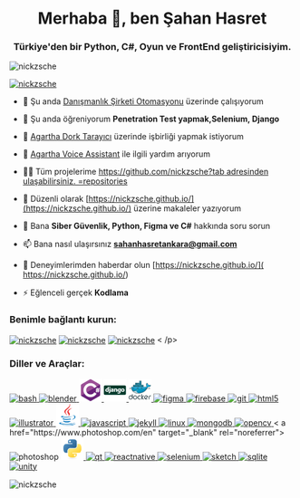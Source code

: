 <h1 align="center">Merhaba 👋, ben Şahan Hasret</h1>
<h3 align="center">Türkiye'den bir Python, C#, Oyun ve FrontEnd geliştiricisiyim.</h3>

<p align= "left"> <img src="https://komarev.com/ghpvc/?username=nickzsche&label=Profile%20views&color=0e75b6&style=flat" alt="nickzsche" /> </p>

<p align="left" > <a href="https://github.com/ryo-ma/github-profile-trophy"><img src="https://github-profile-trophy.vercel.app/?username=nickzsche" alt ="nickzsche" /></a> </p>

- 🔭 Şu anda [Danışmanlık Şirketi Otomasyonu](https://github.com/nickzsche/DanismanlikSirketiOtomasyon) üzerinde çalışıyorum

- 🌱 Şu anda öğreniyorum **Penetration Test yapmak,Selenium, Django**

- 👯 [Agartha Dork Tarayıcı](https://github.com/nickzsche/agartha_dork_scanner) üzerinde işbirliği yapmak istiyorum

- 🤝 [Agartha Voice Assistant](https://github.com/nickzsche/agartha_sesli_asistan) ile ilgili yardım arıyorum

- 👨‍💻 Tüm projelerime [https://github.com/nickzsche?tab adresinden ulaşabilirsiniz. =repositories](https://github.com/nickzsche?tab=repositories)

- 📝 Düzenli olarak [https://nickzsche.github.io/](https://nickzsche.github.io/) üzerine makaleler yazıyorum

- 💬 Bana **Siber Güvenlik, Python, Figma ve C#** hakkında soru sorun

- 📫 Bana nasıl ulaşırsınız **sahanhasretankara@gmail.com**

- 📄 Deneyimlerimden haberdar olun [https://nickzsche.github.io/]( https://nickzsche.github.io/)

- ⚡ Eğlenceli gerçek **Kodlama**

<h3 align="left">Benimle bağlantı kurun:</h3>
<p align="left">
<a href="https://linkedin.com/in/nickzsche" target="boş"><img align="center" src="https://raw.githubusercontent.com/rahuldkjain/github-profile-readme -generator/master/src/images/icons/Social/linked-in-alt.svg" alt="nickzsche" height="30" width="40" /></a>
<a href="https:/ /instagram.com/nickzsche" target="boş"><img align="center" src="https://raw.githubusercontent.com/rahuldkjain/github-profile-readme-generator/master/src/images/icons /Social/instagram.svg" alt="nickzsche" height="30" width="40" /></a>
<a href="https://www.hackerrank.com/nickzsche" target="blank" ><img align="center" src="https://raw.githubusercontent.com/rahuldkjain/github-profile-readme-generator/master/src/images/icons/Social/hackerrank.svg" alt="nickzsche" height="30" width="40" /></a>
< /p>

<h3 align="left">Diller ve Araçlar:</h3>
<p align="left"> <a href="https://www.gnu.org/software/bash/" target="_blank" rel="noreferrer"> <img src="https://www. vectorlogo.zone/logos/gnu_bash/gnu_bash-icon.svg" alt="bash" width="40" height="40"/> </a> <a href="https://www.blender.org/ " target="_blank" rel="noreferrer"> <img src="https://download.blender.org/branding/community/blender_community_badge_white.svg" alt="blender" width="40" height="40" /> </a> <a href="https://www.w3schools.com/cs/" target="_blank" rel="noreferrer"> <img src="https://raw.githubusercontent.com/devicons/devicon/master/icons/csharp/csharp-original.svg" alt="csharp" width="40" height="40"/> </a> <a href="https://www. djangoproject.com/" target="_blank" rel="noreferrer"> <img src="https://raw.githubusercontent.com/devicons/devicon/master/icons/django/django-original.svg" alt=" django" width="40" height="40"/> </a> <a href="https://www.docker.com/" target="_blank" rel="noreferrer"> <img src=" https://raw.githubusercontent.com/devicons/devicon/master/icons/docker/docker-original-wordmark.svg" alt="docker" width="40" height="40"/> </a><a href="https://www.figma.com/" target="_blank" rel="noreferrer"> <img src="https://www.vectorlogo.zone/logos/figma/figma-icon. svg" alt="figma" width="40" height="40"/> </a> <a href="https://firebase.google.com/" target="_blank" rel="noreferrer"> <img src="https://www.vectorlogo.zone/logos/firebase/firebase-icon.svg" alt="firebase" width="40" height="40"/> </a> <a href= "https://git-scm.com/" target="_blank" rel="noreferrer"> <img src="https://www.vectorlogo.zone/logos/git-scm/git-scm-icon. svg" alt="git" genişlik="40" height="40"/> </a> <a href="https://www.w3.org/html/" target="_blank" rel="noreferrer"> <img src="https:/ /raw.githubusercontent.com/devicons/devicon/master/icons/html5/html5-original-wordmark.svg" alt="html5" width="40" height="40"/> </a> <a href= "https://www.adobe.com/in/products/illustrator.html" target="_blank" rel="noreferrer"> <img src="https://www.vectorlogo.zone/logos/adobe_illustrator/adobe_illustrator -icon.svg" alt="illustrator" width="40" height="40"/> </a> <a href="https://www.java.com" target="_blank" rel="noreferrer"> <img src="https://raw.githubusercontent.com/devicons/devicon/master/icons/java/java-original.svg" alt="java" width="40" height="40"/ > </a> <a href="https://developer.mozilla.org/en-US/docs/Web/JavaScript" target="_blank" rel="noreferrer"> <img src="https:// raw.githubusercontent.com/devicons/devicon/master/icons/javascript/javascript-original.svg" alt="javascript" width="40" height="40"/> </a> <a href="https: //jekyllrb.com/" target="_blank" rel="noreferrer"> <img src="https://www.vectorlogo.zone/logos/jekyllrb/jekyllrb-icon.svg" alt="jekyll"width="40" height="40"/> </a> <a href="https://www.linux.org/" target="_blank" rel="noreferrer"> <img src="https: //raw.githubusercontent.com/devicons/devicon/master/icons/linux/linux-original.svg" alt="linux" width="40" height="40"/> </a> <a href=" https://www.mongodb.com/" target="_blank" rel="noreferrer"> <img src="https://raw.githubusercontent.com/devicons/devicon/master/icons/mongodb/mongodb-original -wordmark.svg" alt="mongodb" width="40" height="40"/> </a> <a href="https://opencv.org/" target="_blank" rel="noreferrer"> <img src="https://www.vectorlogo.zone/logos/opencv/opencv-icon.svg" alt="opencv" width="40" height="40"/> </a> < a href="https://www.photoshop.com/en" target="_blank" rel="noreferrer"> <img src="https://raw.githubusercontent.com/devicons/devicon/master/icons/ photoshop/photoshop-line.svg" alt="photoshop" width="40" height="40"/> </a> <a href="https://www.python.org" target="_blank" rel ="noreferrer"> <img src="https://raw.githubusercontent.com/devicons/devicon/master/icons/python/python-original.svg" alt="python" width="40" height="40 "/> </a> <a href="https://www.qt.io/" target="_blank" rel="noreferrer"> <img src="https://upload.wikimedia.org/wikipedia/ commons/0/0b/Qt_logo_2016.svg" alt="qt" width="40" height="40"/> </a> <a href="https://reactnative.dev/" target="_blank" rel="noreferrer"> <img src="https://reactnative.dev/img/header_logo.svg" alt="reactnative" width="40" height="40"/> </a> <a href= "https://www.selenium.dev" target="_blank" rel="noreferrer"> <img src="https://raw.githubusercontent.com/detain/svg-logos/780f25886640cef088af994181646db2f6b1a3f8/svg/selenium-logo.svg" alt="selenium" width="40" height="40"/> </a> <a href="https://www. sketch.com/" target="_blank" rel="noreferrer"> <img src="https://www.vectorlogo.zone/logos/sketchapp/sketchapp-icon.svg" alt="sketch" width="40 " height="40"/> </a> <a href="https://www.sqlite.org/" target="_blank" rel="noreferrer"> <img src="https://www. vectorlogo.zone/logos/sqlite/sqlite-icon.svg" alt="sqlite" width="40" height="40"/> </a> <a href="https://unity.com/"target="_blank" rel="noreferrer"> <img src="https://www.vectorlogo.zone/logos/unity3d/unity3d-icon.svg" alt="unity" width="40" height="40 "/> </a> </p>

<p> <img align="center" src="https://github-readme-stats.vercel.app/api?username=nickzsche&show_icons=true&locale=tr" alt="nickzsche" /></p>
